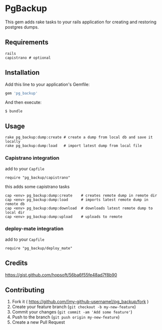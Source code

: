 # PgBackup

This gem adds rake tasks to your rails application for creating and restoring postgres dumps.

## Requirements
```
rails
capistrano # optional
```

## Installation

Add this line to your application's Gemfile:

```ruby
gem 'pg_backup'
```

And then execute:

    $ bundle

## Usage

```
rake pg_backup:dump:create # create a dump from local db and save it locally
rake pg_backup:dump:load   # import latest dump from local file
```

### Capistrano integration
add to your ```Capfile```
```
require "pg_backup/capistrano"
````
this adds some capistrano tasks
```
cap <env> pg_backup:dump:create    # creates remote dump in remote dir
cap <env> pg_backup:dump:load      # imports latest remote dump in remote db
cap <env> pg_backup:dump:download  # downloads latest remote dump to local dir
cap <env> pg_backup:dump:upload    # uploads to remote
```

### deploy-mate integration
add to your ```Capfile```

```
require "pg_backup/deploy_mate"
```

## Credits
https://gist.github.com/hopsoft/56ba6f55fe48ad7f8b90

## Contributing

1. Fork it ( https://github.com/[my-github-username]/pg_backup/fork )
2. Create your feature branch (`git checkout -b my-new-feature`)
3. Commit your changes (`git commit -am 'Add some feature'`)
4. Push to the branch (`git push origin my-new-feature`)
5. Create a new Pull Request
